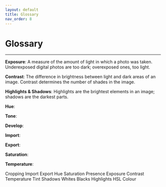 ```yaml
---
layout: default
title: Glossary
nav_order: 8
---
```


# Glossary

---

**Exposure**: A measure of the amount of light in which a photo was taken. Underexposed digital photos are too dark; overexposed ones, too light.

**Contrast**: The difference in brightness between light and dark areas of an image. Contrast determines the number of shades in the image.

**Highlights & Shadows**: Highlights are the brightest elements in an image; shadows are the darkest parts.

**Hue**:

**Tone**:

**Develop**:

**Import**:

**Export**:

**Saturation**:

**Temperature**:

Cropping
Import
Export
Hue
Saturation
Presence
Exposure
Contrast
Temperature
Tint
Shadows
Whites
Blacks
Highlights
HSL
Colour

